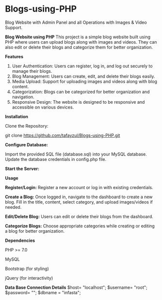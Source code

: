 # Blogs-using-PHP
Blog Website with Admin Panel and all Operations with Images &amp; Video Support.


**Blog Website using PHP**
This project is a simple blog website built using PHP where users can upload blogs along with images and videos. They can also edit or delete their blogs and categorize them for better organization.

**Features**
1. User Authentication: Users can register, log in, and log out securely to manage their blogs.
2. Blog Management: Users can create, edit, and delete their blogs easily.
3. Media Upload: Support for uploading images and videos along with blog content.
4. Categorization: Blogs can be categorized for better organization and navigation.
5. Responsive Design: The website is designed to be responsive and accessible on various devices.

**Installation**

Clone the Repository:

git clone https://github.com/tafayzul/Blogs-using-PHP.git

**Configure Database:**

Import the provided SQL file (database.sql) into your MySQL database.
Update the database credentials in config.php file.

**Start the Server:**


**Usage**


**Register/Login:**
Register a new account or log in with existing credentials.

**Create a Blog:**
Once logged in, navigate to the dashboard to create a new blog.
Fill in the title, content, select category, and upload images/videos if needed.

**Edit/Delete Blog:**
Users can edit or delete their blogs from the dashboard.

**Categorize Blogs:**
Choose appropriate categories while creating or editing a blog for better organization.


**Dependencies**

PHP >= 7.0

MySQL

Bootstrap (for styling)

jQuery (for interactivity)

**Data Base Connection Details**
$host= "localhost";
$username= "root";
$password= "";
$dbname = "infasta";
